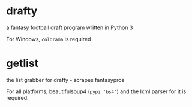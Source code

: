 # drafty
a fantasy football draft program written in Python 3          

For Windows, `colorama` is required

# getlist
the list grabber for drafty - scrapes fantasypros

For all platforms, beautifulsoup4 (`pypi 'bs4'`) and the lxml parser for it is required.

